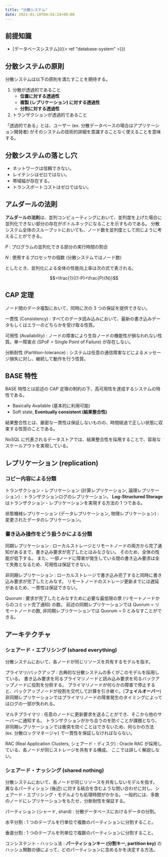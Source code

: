 ```yaml
---
title: "分散システム"
date: 2021-01-10T04:54:24+09:00
---
```


## 前提知識

- [データベースシステム]({{< ref "database-system" >}})

## 分散システムの原則

分散システムは以下の原則を満たすことを期待する。

1. 分散が透過的であること
   - **位置に対する透過性**
   - **複製 (レプリケーション) に対する透過性**
   - **分割に対する透過性**
1. トランザクションが透過的であること

「透過的である」とは、ユーザー (ex. 分散データベースの場合はアプリケーション開発者) がそのシステムの技術的詳細を意識することなく使えることを意味する。

## 分散システムの落とし穴

- ネットワークは信頼できない。
- レイテンシはゼロではない。
- 帯域幅が存在する。
- トランスポートコストはゼロではない。

## アムダールの法則

**アムダールの法則**は、並列コンピューティングにおいて、並列度を上げた場合に並列化できない部分の存在がボトルネックになることを示すものである。
分散システム全体のスループットにおいても、ノード数を並列度として同じように考えることができる。

$P$
: プログラムの並列化できる部分の実行時間の割合

$N$
: 使用するプロセッサの個数 (分散システムではノード数)

としたとき、並列化による全体の性能向上率は次の式で表される。

$$=\frac{1}{(1-P)+\frac{P}{N}}$$

## CAP 定理

ノード間のデータ複製において、同時に次の 3 つの保証を提供できない。

一貫性 (Consistency)
: すべてのデータ読み込みにおいて、最新の書き込みデータもしくはエラーのどちらかを受け取る性質。

可用性 (Availability)
: ノードの障害により生存ノードの機能性が損なわれない性質。単一障害点 (SPoF = Single Point of Failure) が存在しない。

分断耐性 (Partition-tolerance)
: システムは任意の通信障害などによるメッセージ損失に対し、継続して動作を行う性質。

## BASE 特性

BASE 特性とは前述の CAP 定理の制約の下、高可用性を達成するシステムの特性である。

- Basically Available (基本的に利用可能)
- Soft state, **Eventually consistent (結果整合性)**

結果整合性とは、厳密な一貫性は保証しないものの、時間経過で正しい状態に収束する性質のことである。

NoSQL に代表されるデータストアでは、結果整合性を採用することで、容易なスケールアウトを実現している。

## レプリケーション (replication)

### コピー内容による分類

トランザクション・レプリケーション (計算レプリケーション, 論理レプリケーション)
: トランザクションログのレプリケーション。
**Log-Structured Storage** はトランザクション・レプリケーションを実現する方法の 1 つである。

状態機械レプリケーション (データレプリケーション, 物理レプリケーション)
: 変更されたデータのレプリケーション。

### 書き込み操作をどう扱うかによる分類

同期レプリケーション
: ローカルストレージとリモートノードの両方から完了通知があるまで、書き込み要求が完了したとはみなさない。
そのため、全体の性能が低下する。
また、一部ノードに障害が発生している間の書き込み要求は全て失敗となるため、可用性は保証できない。

非同期レプリケーション
: ローカルストレージで書き込み完了すると同時に書き込み要求が完了したとみなす。
リモートノードのストレージ更新までには遅延があるため、一貫性は保証できない。

Quorum
: 要求が完了したとみなすために必要な最低限の票 (リモートノードからのコミット完了通知) の数。
前述の同期レプリケーションでは Quorum = リモートノードの数, 非同期レプリケーションでは Quorum = 0 とみなすことができる。

<!-- TODO Quorum ベース投票によるレプリケーション管理について書く -->

## アーキテクチャ

### シェアード・エブリシング (shared everything)

分散システムにおいて、各ノードが同じリソースを共有するモデルを指す。

プライマリ/バックアップ
: 古典的な分散システムの多くがこのモデルを採用している。
書き込み要求を司るプライマリノードと読み込み要求を司るバックアップノードに役割を分担する。
プライマリノードが何らかの障害で停止すると、バックアップノードが役割を交代して計算を引き継ぐ。(**フェイルオーバー**)
非同期レプリケーションではプライマリノードの障害発生のタイミングによってはログの一部が失われる。

マルチプライマリ
: 任意のノードに更新要求を送ることができ、そこから他のサーバーに通知する。
トランザクションがかち合うのを防ぐことが課題となり、非同期レプリケーションでは衝突を防ぐことはできないため、何らかの方法 (ex. 分散ロックマネージャ) で一貫性を保証しなければならない。

RAC (Real Application Clusters, シェアード・ディスク)
: Oracle RAC が採用している、各ノードが同じストレージを共有する構成。
ここでは詳しく解説しない。

### シェアード・ナッシング (shared nothing)

分散システムにおいて、各ノードが同じリソースを共有しないモデルを指す。
異なるパーティション (後述) に対する結合を含むような問い合わせに対し、シェアード・エブリシング・モデルよりも処理時間がかかる。
一般的には、多数のノードにレプリケーションをもたせ、分断耐性を保証する。

パーティション (シャード, shard)
: 分散データベースにおけるデータの分割。

水平分割
: 1 つのテーブルを行単位で複数のパーティションに分割すること。

垂直分割
: 1 つのテーブルを列単位で複数のパーティションに分割すること。

コンシステント・ハッシュ法
: **パーティションキー (分割キー, partition key)** のハッシュ関数の値によって、どのパーティションに含めるかを決定する方法。

<!-- TODO アプリケーションパーティショニングについて書く -->
<!-- TODO ブルームフィルタについて書く -->
<!-- TODO Two Phase Commit について書く -->
<!-- TODO 分散メッセージングについて書く -->
<!-- TODO 基本的な用語の解説を書く -->
